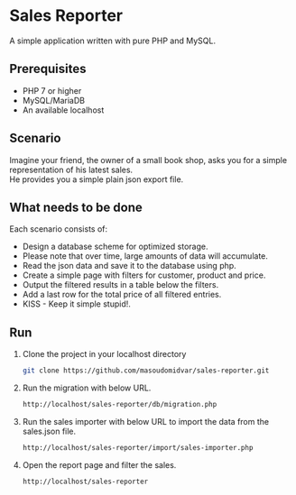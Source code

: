 # Sales Reporter

A simple application written with pure PHP and MySQL.

## Prerequisites

- PHP 7 or higher
- MySQL/MariaDB
- An available localhost

## Scenario

Imagine your friend, the owner of a small book shop, asks you for a simple representation of his latest sales.<br/>
He provides you a simple plain json export file.

## What needs to be done

Each scenario consists of:<br/>
- Design a database scheme for optimized storage.<br/>
- Please note that over time, large amounts of data will accumulate.<br/>
- Read the json data and save it to the database using php.<br/>
- Create a simple page with filters for customer, product and price.<br/>
- Output the filtered results in a table below the filters.<br/>
- Add a last row for the total price of all filtered entries.<br/>
- KISS - Keep it simple stupid!.<br/>

## Run

1. Clone the project in your localhost directory

    ```sh
    git clone https://github.com/masoudomidvar/sales-reporter.git
    ```

2. Run the migration with below URL.
    ```sh
    http://localhost/sales-reporter/db/migration.php
    ```

3. Run the sales importer with below URL to import the data from the sales.json file.
    ```sh
    http://localhost/sales-reporter/import/sales-importer.php
    ```

4. Open the report page and filter the sales.
    ```sh
    http://localhost/sales-reporter
    ```
